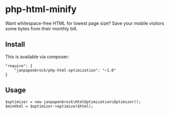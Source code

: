 # php-html-minify

Want whitespace-free HTML for lowest page size? Save your mobile visitors some bytes from their monthly bill.

## Install

This is available via composer:

    "require": {
        "janpapenbrock/php-html-optimization": "~1.0"
    }

## Usage

    $optimizer = new janpapenbrock\HtmlOptimization\Optimizer();
    $minHtml = $optimizer->optimize($html);
